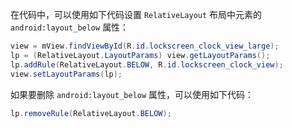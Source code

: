 在代码中，可以使用如下代码设置 `RelativeLayout` 布局中元素的 `android:layout_below` 属性：

```java
view = mView.findViewById(R.id.lockscreen_clock_view_large);
lp = (RelativeLayout.LayoutParams) view.getLayoutParams();
lp.addRule(RelativeLayout.BELOW, R.id.lockscreen_clock_view);
view.setLayoutParams(lp);
```

如果要删除 `android:layout_below` 属性，可以使用如下代码：

```java
lp.removeRule(RelativeLayout.BELOW);
```

